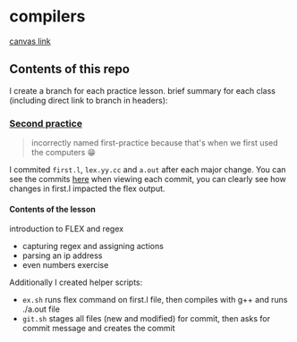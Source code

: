 # compilers

[canvas link](https://canvas.elte.hu/courses/1929)

## Contents of this repo

I create a branch for each practice lesson. brief summary for each class (including direct link to branch in headers):

### [Second practice](https://github.com/iarigby/compilers/tree/first-practice) 
> incorrectly named first-practice because that's when we first used the computers :grin:

I commited `first.l`, `lex.yy.cc` and `a.out` after each major change. You can see the commits [here](https://github.com/iarigby/compilers/commits/first-practice) when viewing each commit, you can clearly see how changes in first.l impacted the flex output.
#### Contents of the lesson
introduction to FLEX and regex
- capturing regex and assigning actions
- parsing an ip address
- even numbers exercise

Additionally I created helper scripts:
- `ex.sh` 
runs flex command on first.l file, then compiles with g++ and runs ./a.out file
- `git.sh`
stages all files (new and modified) for commit, then asks for commit message and creates the commit 

